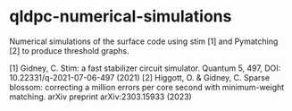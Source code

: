# qldpc-numerical-simulations

Numerical simulations of the surface code using stim [1] and Pymatching [2] to produce threshold graphs.

[1] Gidney, C. Stim: a fast stabilizer circuit simulator. Quantum 5, 497, DOI: 10.22331/q-2021-07-06-497 (2021)
[2] Higgott, O. & Gidney, C. Sparse blossom: correcting a million errors per core second with minimum-weight matching.
arXiv preprint arXiv:2303.15933 (2023)
